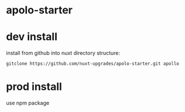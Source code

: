 # apolo-starter

# dev install

install from github into nuxt directory structure:

```
gitclone https://github.com/nuxt-upgrades/apolo-starter.git apollo
```

# prod install

use npm package
